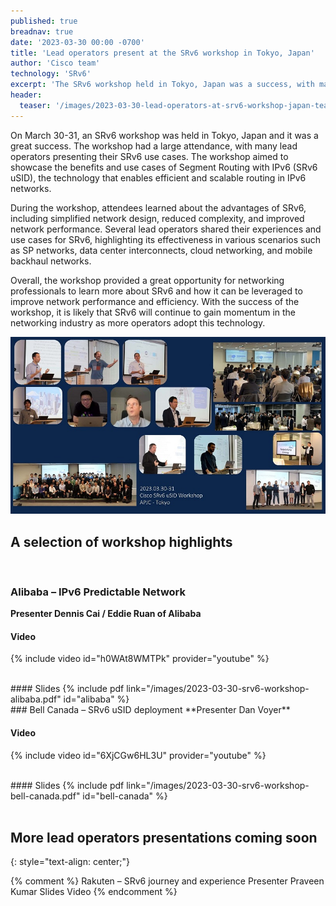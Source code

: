 ```yaml
---
published: true
breadnav: true
date: '2023-03-30 00:00 -0700'
title: 'Lead operators present at the SRv6 workshop in Tokyo, Japan'
author: 'Cisco team'
technology: 'SRv6'
excerpt: 'The SRv6 workshop held in Tokyo, Japan was a success, with many lead operators presenting their SRv6 use cases and showcasing the benefits of SRv6 uSID for efficient and scalable routing in IPv6 networks.'
header:
  teaser: '/images/2023-03-30-lead-operators-at-srv6-workshop-japan-teaser.png'
---
```


On March 30-31, an SRv6 workshop was held in Tokyo, Japan and it was a great success. The workshop had a large attendance, with many lead operators presenting their SRv6 use cases. The workshop aimed to showcase the benefits and use cases of Segment Routing with IPv6 (SRv6 uSID), the technology that enables efficient and scalable routing in IPv6 networks.

During the workshop, attendees learned about the advantages of SRv6, including simplified network design, reduced complexity, and improved network performance. Several lead operators shared their experiences and use cases for SRv6, highlighting its effectiveness in various scenarios such as SP networks, data center interconnects, cloud networking, and mobile backhaul networks.

Overall, the workshop provided a great opportunity for networking professionals to learn more about SRv6 and how it can be leveraged to improve network performance and efficiency. With the success of the workshop, it is likely that SRv6 will continue to gain momentum in the networking industry as more operators adopt this technology.

![](/images/2023-03-30-lead-operators-at-srv6-workshop-japan.jpg)

## A selection of workshop highlights
<br/>

### Alibaba – IPv6 Predictable Network
**Presenter Dennis Cai / Eddie Ruan of Alibaba**

#### Video
{% include video id="h0WAt8WMTPk" provider="youtube" %}

<br/>
#### Slides
{% include pdf link="/images/2023-03-30-srv6-workshop-alibaba.pdf" id="alibaba" %}

<br/>
### Bell Canada – SRv6 uSID deployment
**Presenter Dan Voyer**

#### Video
{% include video id="6XjCGw6HL3U" provider="youtube" %}

<br/>
#### Slides
{% include pdf link="/images/2023-03-30-srv6-workshop-bell-canada.pdf" id="bell-canada" %}

<br/>
<br/>

## More lead operators presentations coming soon
{: style="text-align: center;"}

{% comment %}
Rakuten – SRv6 journey and experience
Presenter Praveen Kumar
Slides
Video
{% endcomment %}

